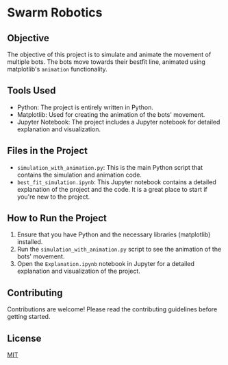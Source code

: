 # Swarm Robotics

## Objective

The objective of this project is to simulate and animate the movement of multiple bots. The bots move towards their bestfit line, animated using matplotlib's `animation` functionality.

## Tools Used

- Python: The project is entirely written in Python.
- Matplotlib: Used for creating the animation of the bots' movement.
- Jupyter Notebook: The project includes a Jupyter notebook for detailed explanation and visualization.

## Files in the Project

- `simulation_with_animation.py`: This is the main Python script that contains the simulation and animation code.
- `best_fit_simulation.ipynb`: This Jupyter notebook contains a detailed explanation of the project and the code. It is a great place to start if you're new to the project.

## How to Run the Project

1. Ensure that you have Python and the necessary libraries (matplotlib) installed.
2. Run the `simulation_with_animation.py` script to see the animation of the bots' movement.
3. Open the `Explanation.ipynb` notebook in Jupyter for a detailed explanation and visualization of the project.

## Contributing

Contributions are welcome! Please read the contributing guidelines before getting started.

## License

[MIT](https://choosealicense.com/licenses/mit/)
